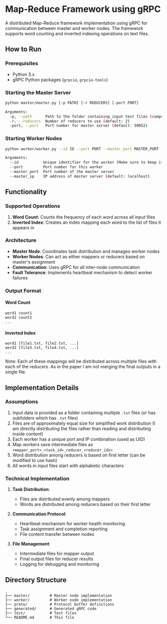 # Map-Reduce Framework using gRPC

A distributed Map-Reduce framework implementation using gRPC for communication between master and worker nodes. The framework supports word counting and inverted indexing operations on text files.

## How to Run

### Prerequisites
- Python 3.x
- gRPC Python packages (`grpcio`, `grpcio-tools`)

### Starting the Master Server
```bash
python master/master.py [-p PATH] [-r REDUCERS] [-port PORT]

Arguments:
  -p, --path      Path to the folder containing input text files (compulsory)
  -r, --reducers  Number of reducers to use (default: 2)
  -port, --port   Port number for master server (default: 50052)
```

### Starting Worker Nodes
```bash
python worker/worker.py --id ID --port PORT --master_port MASTER_PORT [--master_ip MASTER_IP]

Arguments:
  --id           Unique identifier for the worker (Make sure to keep it unique for each spawned worker server)
  --port         Port number for this worker
  --master_port  Port number of the master server
  --master_ip    IP address of master server (default: localhost)
```

## Functionality

### Supported Operations
1. **Word Count**: Counts the frequency of each word across all input files
2. **Inverted Index**: Creates an index mapping each word to the list of files it appears in

### Architecture
- **Master Node**: Coordinates task distribution and manages worker nodes
- **Worker Nodes**: Can act as either mappers or reducers based on master's assignment
- **Communication**: Uses gRPC for all inter-node communication
- **Fault Tolerance**: Implements heartbeat mechanism to detect worker failures

### Output Format

#### Word Count
```
word1 count1
word2 count2
...
```

#### Inverted Index
```
word1 [file1.txt, file2.txt, ...]
word2 [file3.txt, file4.txt, ...]
...
```

Note: Each of these mappings will be distributed across multiple files with each of the reducers. As in the paper I am not merging the final outputs in a single file.

## Implementation Details

### Assumptions
1. Input data is provided as a folder containing multiple `.txt` files (or has subfolders which has `.txt` files)
2. Files are of approximately equal size for simplified work distribution (I am directly distributing the files rather than reading and distributing inside content)
3. Each worker has a unique port and IP combination (used as UID)
4. Map workers save intermediate files as `<mapper_port>_<task_id>_reducer_<reducer_idx>`
5. Word distribution among reducers is based on first letter (can be modified to use hash)
6. All words in input files start with alphabetic characters

### Technical Implementation
1. **Task Distribution**:
   - Files are distributed evenly among mappers
   - Words are distributed among reducers based on their first letter

2. **Communication Protocol**:
   - Heartbeat mechanism for worker health monitoring
   - Task assignment and completion reporting
   - File content transfer between nodes

3. **File Management**:
   - Intermediate files for mapper output
   - Final output files for reducer results
   - Logging for debugging and monitoring

## Directory Structure
```
.
├── master/         # Master node implementation
├── worker/         # Worker node implementation
├── proto/          # Protocol buffer definitions
├── generated/      # Generated gRPC code
├── test/           # Test files
└── README.md       # This file
```

